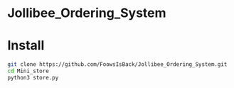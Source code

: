 # Jollibee_Ordering_System 
# Install
```sh
git clone https://github.com/FoowsIsBack/Jollibee_Ordering_System.git
cd Mini_store
python3 store.py
```
